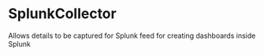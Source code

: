 # SplunkCollector
Allows details to be captured for Splunk feed for creating dashboards inside Splunk
